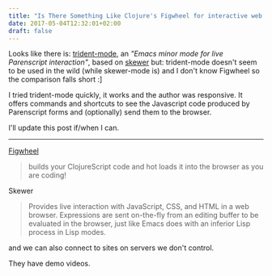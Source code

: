 ```yaml
---
title: "Is There Something Like Clojure's Figwheel for interactive web dev with the browser in Common Lisp ?"
date: 2017-05-04T12:32:01+02:00
draft: false
---
```


Looks like there is:
[trident-mode](https://github.com/johnmastro/trident-mode.el), an
*"Emacs minor mode for live Parenscript interaction"*, based on
[skewer](https://github.com/skeeto/skewer-mode) but: trident-mode
doesn't seem to be used in the wild (while skewer-mode is) and I don't
know Figwheel so the comparison falls short :]

I tried trident-mode quickly, it works and the author was
responsive. It offers commands and shortcuts to see the Javascript
code produced by Parenscript forms and (optionally) send them to the
browser.

I'll update this post if/when I can.

---

[Figwheel](https://github.com/bhauman/lein-figwheel)

>  builds your ClojureScript code and hot loads it into the
>  browser as you are coding!

Skewer

> Provides live interaction with JavaScript, CSS, and HTML in a web browser. Expressions are sent on-the-fly from an editing buffer to be evaluated in the browser, just like Emacs does with an inferior Lisp process in Lisp modes.

and we can also connect to sites on servers we don't control.

They have demo videos.
